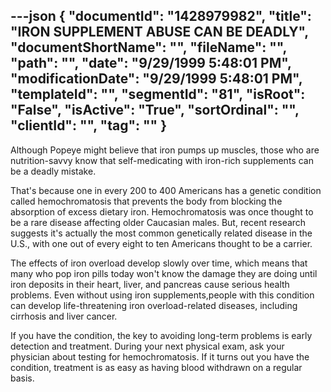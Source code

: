 ---json
{
  "documentId": "1428979982",
  "title": "IRON SUPPLEMENT ABUSE CAN BE DEADLY",
  "documentShortName": "",
  "fileName": "",
  "path": "",
  "date": "9/29/1999 5:48:01 PM",
  "modificationDate": "9/29/1999 5:48:01 PM",
  "templateId": "",
  "segmentId": "81",
  "isRoot": "False",
  "isActive": "True",
  "sortOrdinal": "",
  "clientId": "",
  "tag": ""
}
---

Although Popeye might believe that iron pumps up muscles, those who 
are nutrition-savvy know that self-medicating with iron-rich supplements can be a deadly mistake.  

That's because one in every 200 to 400 Americans has a genetic condition called hemochromatosis that prevents the body from blocking the absorption of excess dietary iron. Hemochromatosis was once thought to be a rare disease affecting older Caucasian males. But, recent research suggests it's actually the most common genetically related disease in the U.S., with one out of every eight to ten Americans thought to be a carrier.  

The effects of iron overload develop slowly over time, which means that many who pop iron pills today won't know the damage they are doing until iron deposits in their heart, liver, and pancreas cause serious health problems. Even without using iron supplements,people with this condition can develop life-threatening iron overload-related diseases, including cirrhosis and liver cancer.  

If you have the condition, the key to avoiding long-term problems  is early detection and treatment. During your next physical exam, ask your physician about testing for hemochromatosis. If it turns out you have the condition, treatment is as easy as having blood withdrawn on a regular basis.
